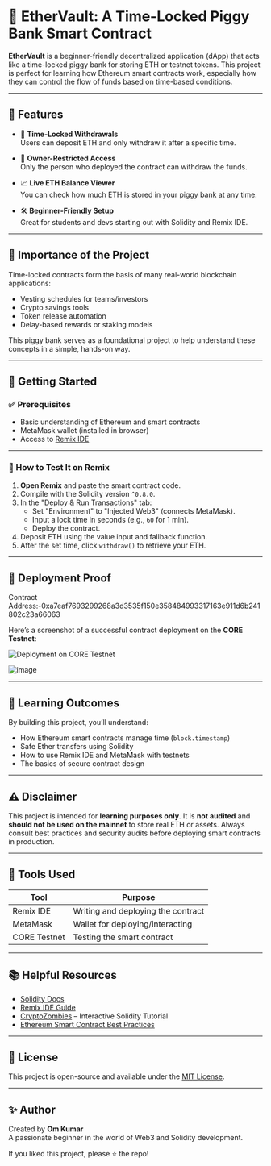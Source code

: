 # 🏦 EtherVault: A Time-Locked Piggy Bank Smart Contract

**EtherVault** is a beginner-friendly decentralized application (dApp) that acts like a time-locked piggy bank for storing ETH or testnet tokens. This project is perfect for learning how Ethereum smart contracts work, especially how they can control the flow of funds based on time-based conditions.

---

## 🌟 Features

- 🔐 **Time-Locked Withdrawals**  
  Users can deposit ETH and only withdraw it after a specific time.

- 👤 **Owner-Restricted Access**  
  Only the person who deployed the contract can withdraw the funds.

- 📈 **Live ETH Balance Viewer**  
  You can check how much ETH is stored in your piggy bank at any time.

- 🛠️ **Beginner-Friendly Setup**  
  Great for students and devs starting out with Solidity and Remix IDE.

---

## 📌 Importance of the Project

Time-locked contracts form the basis of many real-world blockchain applications:

- Vesting schedules for teams/investors
- Crypto savings tools
- Token release automation
- Delay-based rewards or staking models

This piggy bank serves as a foundational project to help understand these concepts in a simple, hands-on way.

---

## 🚀 Getting Started

### ✅ Prerequisites
- Basic understanding of Ethereum and smart contracts
- MetaMask wallet (installed in browser)
- Access to [Remix IDE](https://remix.ethereum.org)

---

### 🧪 How to Test It on Remix

1. **Open Remix** and paste the smart contract code.
2. Compile with the Solidity version `^0.8.0`.
3. In the "Deploy & Run Transactions" tab:
   - Set "Environment" to "Injected Web3" (connects MetaMask).
   - Input a lock time in seconds (e.g., `60` for 1 min).
   - Deploy the contract.
4. Deposit ETH using the value input and fallback function.
5. After the set time, click `withdraw()` to retrieve your ETH.

---

## 📸 Deployment Proof

Contract Address:-0xa7eaf7693299268a3d3535f150e358484993317163e911d6b241802c23a66063

Here’s a screenshot of a successful contract deployment on the **CORE Testnet**:

![Deployment on CORE Testnet](images/deployment-screenshot.png)



![image](https://github.com/user-attachments/assets/aa968f8a-fce5-4d01-9da3-4005c94affa5)


---

## 🧠 Learning Outcomes

By building this project, you’ll understand:

- How Ethereum smart contracts manage time (`block.timestamp`)
- Safe Ether transfers using Solidity
- How to use Remix IDE and MetaMask with testnets
- The basics of secure contract design

---

## ⚠️ Disclaimer

This project is intended for **learning purposes only**. It is **not audited** and **should not be used on the mainnet** to store real ETH or assets. Always consult best practices and security audits before deploying smart contracts in production.

---

## 🧰 Tools Used

| Tool        | Purpose                          |
|-------------|----------------------------------|
| Remix IDE   | Writing and deploying the contract |
| MetaMask    | Wallet for deploying/interacting  |
| CORE Testnet | Testing the smart contract       |

---

## 📚 Helpful Resources

- [Solidity Docs](https://docs.soliditylang.org/)
- [Remix IDE Guide](https://remix-ide.readthedocs.io/)
- [CryptoZombies](https://cryptozombies.io/) – Interactive Solidity Tutorial
- [Ethereum Smart Contract Best Practices](https://consensys.github.io/smart-contract-best-practices/)

---

## 📄 License

This project is open-source and available under the [MIT License](LICENSE).

---

## ✨ Author

Created by **Om Kumar**  
A passionate beginner in the world of Web3 and Solidity development.

If you liked this project, please ⭐ the repo!
